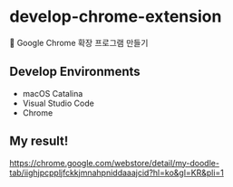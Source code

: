 # develop-chrome-extension
👾 Google Chrome 확장 프로그램 만들기

## Develop Environments

* macOS Catalina
* Visual Studio Code
* Chrome

## My result!
https://chrome.google.com/webstore/detail/my-doodle-tab/iighjpcppljfckkjmnahpniddaaajcid?hl=ko&gl=KR&pli=1
